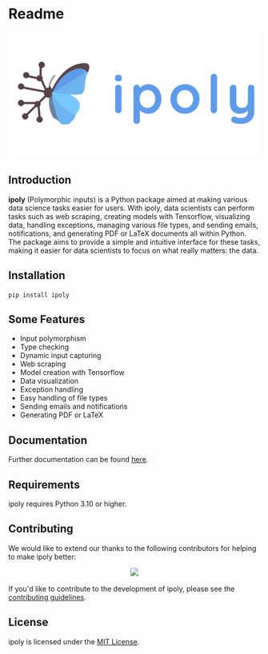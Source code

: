 # Readme
![](banner_transparent_background.png)


## Introduction

**ipoly** (Polymorphic inputs) is a Python package aimed at making various data science tasks easier for users. With ipoly, data scientists can perform tasks such as web scraping, creating models with Tensorflow, visualizing data, handling exceptions, managing various file types, and sending emails, notifications, and generating PDF or LaTeX documents all within Python. The package aims to provide a simple and intuitive interface for these tasks, making it easier for data scientists to focus on what really matters: the data.

## Installation

```shell
pip install ipoly
```

## Some Features

- Input polymorphism
- Type checking
- Dynamic input capturing
- Web scraping
- Model creation with Tensorflow
- Data visualization
- Exception handling
- Easy handling of file types
- Sending emails and notifications
- Generating PDF or LaTeX

## Documentation

Further documentation can be found [here](https://ipoly.readthedocs.io/en/latest/source/ipoly.html).

## Requirements

ipoly requires Python 3.10 or higher.

## Contributing

We would like to extend our thanks to the following contributors for helping to make ipoly better:

<center><a href="https://github.com/Danguilhen/ipoly/graphs/contributors">
  <img src="https://contrib.rocks/image?repo=Danguilhen/ipoly" />
</a></center>

If you'd like to contribute to the development of ipoly, please see the [contributing guidelines](https://ipoly.readthedocs.io/en/latest/contributing.html).

## License

ipoly is licensed under the [MIT License](https://ipoly.readthedocs.io/en/latest/license.html).
